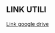 ## LINK UTILI

[Link google drive](https://drive.google.com/drive/folders/1f1sZMtOqLZIV6D_JuHs9WVDlJiakf5tv)
